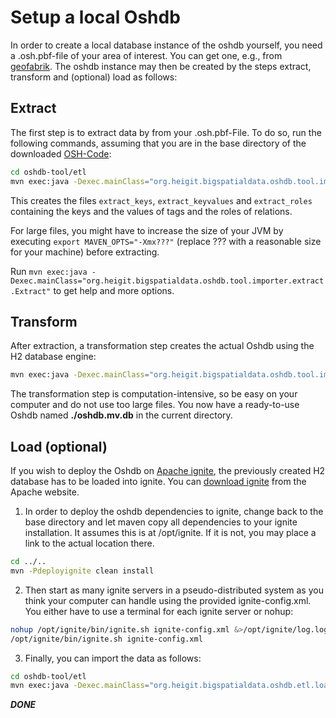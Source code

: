 # Setup a local Oshdb

In order to create a local database instance of the oshdb yourself, you
need a .osh.pbf-file of your area of interest. You can get one, e.g., from 
[geofabrik](http://download.geofabrik.de/). The oshdb instance may then
be created by the steps extract, transform and (optional) load as follows:
 
## Extract

The first step is to extract data by from your .osh.pbf-File. To do so,
run the following commands, assuming that you are in the base directory 
of the downloaded 
[OSH-Code](https://gitlab.gistools.geog.uni-heidelberg.de/giscience/big-data/oshdb/core/tree/master):


```bash
cd oshdb-tool/etl
mvn exec:java -Dexec.mainClass="org.heigit.bigspatialdata.oshdb.tool.importer.extract.Extract" -Dexec.args="--pbf /absolute/path/to/file.osh.pbf -tmpDir ./tmpFiles"
```

This creates the files `extract_keys`, `extract_keyvalues` and `extract_roles` 
containing the keys and the values of tags and the roles of relations.

For large files, you might have to increase the size of your JVM by executing
`export MAVEN_OPTS="-Xmx???"` (replace ??? with a reasonable size for your machine)
before extracting.

Run `mvn exec:java -Dexec.mainClass="org.heigit.bigspatialdata.oshdb.tool.importer.extract.Extract"`
to get help and more options.


## Transform

After extraction, a transformation step creates the actual Oshdb using
the H2 database engine:

```bash
mvn exec:java -Dexec.mainClass="org.heigit.bigspatialdata.oshdb.tool.importer.transform.Transform" -Dexec.args="--pbf /absolute/path/to/file.osh.pbf -tmpDir ./tmpFiles"
```
The transformation step is computation-intensive, so be easy on your computer 
and do not use too large files. You now have a ready-to-use Oshdb named 
**./oshdb.mv.db** in the current directory. 


## Load (optional)

If you wish to deploy the Oshdb on [Apache ignite](https://ignite.apache.org),
the previously created H2 database has to be loaded into ignite. You can 
[download ignite](https://ignite.apache.org/download.cgi#binaries) from the
Apache website.

1. In order to deploy the oshdb dependencies to ignite,
   change back to the base directory and let maven copy all dependencies to
   your ignite installation. It assumes this is at /opt/ignite. If it is not,
   you may place a link to the actual location there.

  ```bash
  cd ../..
  mvn -Pdeployignite clean install
  ```

2. Then start as many ignite servers in a pseudo-distributed system as you
   think your computer can handle using the provided ignite-config.xml.
   You either have to use a terminal for each ignite server or nohup:

  ```bash
  nohup /opt/ignite/bin/ignite.sh ignite-config.xml &>/opt/ignite/log.log &
  /opt/ignite/bin/ignite.sh ignite-config.xml
  ```

3. Finally, you can import the data as follows:

  ```bash
  cd oshdb-tool/etl
  mvn exec:java -Dexec.mainClass="org.heigit.bigspatialdata.oshdb.etl.load.OSHDB2Ignite" -Dexec.args="-ignite ../ignite-config.xml"
  ```

_**DONE**_
